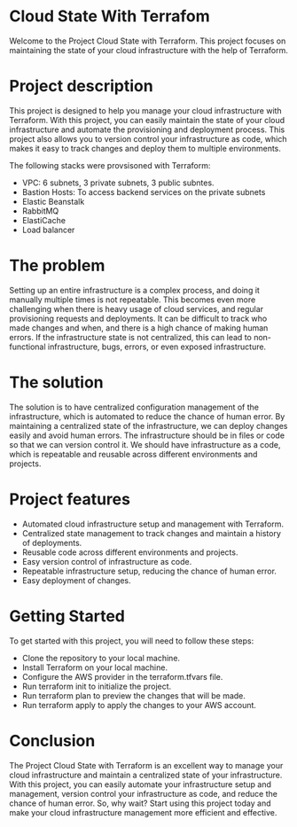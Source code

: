 # Cloud State With Terrafom 

Welcome to the Project Cloud State with Terraform. This project focuses on maintaining the state of your cloud infrastructure with the help of Terraform.

# Project description 

This project is designed to help you manage your cloud infrastructure with Terraform. With this project, you can easily maintain the state of your cloud infrastructure and automate the provisioning and deployment process. This project also allows you to version control your infrastructure as code, which makes it easy to track changes and deploy them to multiple environments.

The following stacks were provsisoned with Terraform:

- VPC: 6 subnets, 3 private subnets, 3 public subntes.
- Bastion Hosts: To access backend services on the private subnets
- Elastic Beanstalk
- RabbitMQ
- ElastiCache
- Load balancer 


# The problem

Setting up an entire infrastructure is a complex process, and doing it manually multiple times is not repeatable. This becomes even more challenging when there is heavy usage of cloud services, and regular provisioning requests and deployments. It can be difficult to track who made changes and when, and there is a high chance of making human errors. If the infrastructure state is not centralized, this can lead to non-functional infrastructure, bugs, errors, or even exposed infrastructure.

# The solution 

The solution is to have centralized configuration management of the infrastructure, which is automated to reduce the chance of human error. By maintaining a centralized state of the infrastructure, we can deploy changes easily and avoid human errors. The infrastructure should be in files or code so that we can version control it. We should have infrastructure as a code, which is repeatable and reusable across different environments and projects.

# Project features

- Automated cloud infrastructure setup and management with Terraform.
- Centralized state management to track changes and maintain a history of deployments.
- Reusable code across different environments and projects.
- Easy version control of infrastructure as code.
- Repeatable infrastructure setup, reducing the chance of human error.
- Easy deployment of changes.

# Getting Started 

To get started with this project, you will need to follow these steps:

- Clone the repository to your local machine.
- Install Terraform on your local machine.
- Configure the AWS provider in the terraform.tfvars file.
- Run terraform init to initialize the project.
- Run terraform plan to preview the changes that will be made.
- Run terraform apply to apply the changes to your AWS account.

# Conclusion 

The Project Cloud State with Terraform is an excellent way to manage your cloud infrastructure and maintain a centralized state of your infrastructure. With this project, you can easily automate your infrastructure setup and management, version control your infrastructure as code, and reduce the chance of human error. So, why wait? Start using this project today and make your cloud infrastructure management more efficient and effective.

